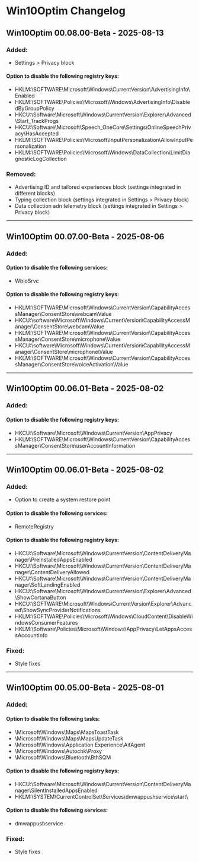# Win10Optim Changelog

## Win10Optim 00.08.00-Beta - 2025-08-13

### Added:

- Settings > Privacy block

#### Option to disable the following registry keys:
- HKLM:\SOFTWARE\Microsoft\Windows\CurrentVersion\AdvertisingInfo\Enabled
- HKLM:\SOFTWARE\Policies\Microsoft\Windows\AdvertisingInfo\DisabledByGroupPolicy
- HKCU:\Software\Microsoft\Windows\CurrentVersion\Explorer\Advanced\Start_TrackProgs
- HKCU:\Software\Microsoft\Speech_OneCore\Settings\OnlineSpeechPrivacy\HasAccepted
- HKLM:\SOFTWARE\Policies\Microsoft\InputPersonalization\AllowInputPersonalization
- HKLM:\SOFTWARE\Policies\Microsoft\Windows\DataCollection\LimitDiagnosticLogCollection

### Removed:

- Advertising ID and tailored experiences block (settings integrated in different blocks)
- Typing collection block (settings integrated in Settings > Privacy block)
- Data collection adn telemetry block (settings integrated in Settings > Privacy block)

***

## Win10Optim 00.07.00-Beta - 2025-08-06

### Added:
#### Option to disable the following services:
- WbioSrvc

#### Option to disable the following registry keys:
- HKLM:\SOFTWARE\Microsoft\Windows\CurrentVersion\CapabilityAccessManager\ConsentStore\webcam\Value
- HKCU:\software\Microsoft\Windows\CurrentVersion\CapabilityAccessManager\ConsentStore\webcam\Value
- HKLM:\SOFTWARE\Microsoft\Windows\CurrentVersion\CapabilityAccessManager\ConsentStore\microphone\Value
- HKCU:\software\Microsoft\Windows\CurrentVersion\CapabilityAccessManager\ConsentStore\microphone\Value
- HKLM:\SOFTWARE\Microsoft\Windows\CurrentVersion\CapabilityAccessManager\ConsentStore\voiceActivation\Value

***

## Win10Optim 00.06.01-Beta - 2025-08-02

### Added:
#### Option to disable the following registry keys:
- HKCU:\Software\Microsoft\Windows\CurrentVersion\AppPrivacy
- HKLM:\SOFTWARE\Microsoft\Windows\CurrentVersion\CapabilityAccessManager\ConsentStore\userAccountInformation

***

## Win10Optim 00.06.01-Beta - 2025-08-02

### Added: 
- Option to create a system restore point
 
#### Option to disable the following services:
- RemoteRegistry
  
#### Option to disable the following registry keys:
- HKCU:\Software\Microsoft\Windows\CurrentVersion\ContentDeliveryManager\PreInstalledAppsEnabled
- HKCU:\Software\Microsoft\Windows\CurrentVersion\ContentDeliveryManager\ContentDeliveryAllowed
- HKCU:\Software\Microsoft\Windows\CurrentVersion\ContentDeliveryManager\SoftLandingEnabled
- HKCU:\Software\Microsoft\Windows\CurrentVersion\Explorer\Advanced\ShowCortanaButton
- HKCU:\SOFTWARE\Microsoft\Windows\CurrentVersion\Explorer\Advanced\ShowSyncProviderNotifications
- HKLM:\SOFTWARE\Policies\Microsoft\Windows\CloudContent\DisableWindowsConsumerFeatures
- HKLM:\Software\Policies\Microsoft\Windows\AppPrivacy\LetAppsAccessAccountInfo


### Fixed:
- Style fixes

***

## Win10Optim 00.05.00-Beta - 2025-08-01

### Added: 
#### Option to disable the following tasks:
- \Microsoft\Windows\Maps\MapsToastTask
- \Microsoft\Windows\Maps\MapsUpdateTask
- \Microsoft\Windows\Application Experience\AitAgent
- \Microsoft\Windows\Autochk\Proxy
- \Microsoft\Windows\Bluetooth\BthSQM

#### Option to disable the following registry keys:
- HKCU:\Software\Microsoft\Windows\CurrentVersion\ContentDeliveryManager\SilentInstalledAppsEnabled
- HKLM:\SYSTEM\CurrentControlSet\Services\dmwappushservice\start\

#### Option to disable the following services:
- dmwappushservice

### Fixed:
- Style fixes